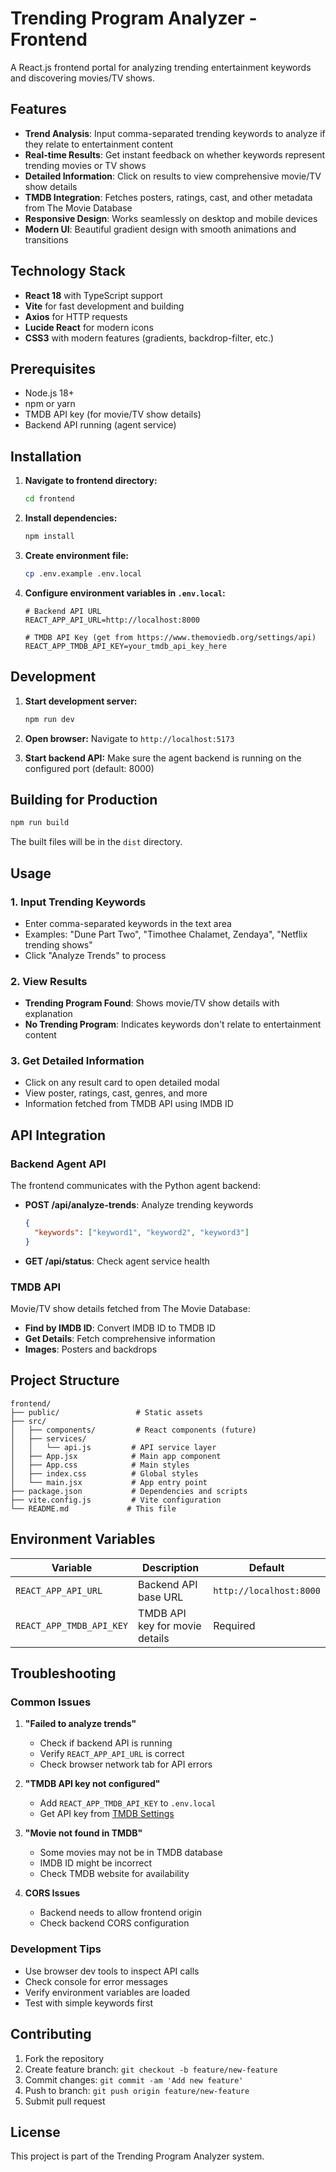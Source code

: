 # Trending Program Analyzer - Frontend

A React.js frontend portal for analyzing trending entertainment keywords and discovering movies/TV shows.

## Features

- **Trend Analysis**: Input comma-separated trending keywords to analyze if they relate to entertainment content
- **Real-time Results**: Get instant feedback on whether keywords represent trending movies or TV shows
- **Detailed Information**: Click on results to view comprehensive movie/TV show details
- **TMDB Integration**: Fetches posters, ratings, cast, and other metadata from The Movie Database
- **Responsive Design**: Works seamlessly on desktop and mobile devices
- **Modern UI**: Beautiful gradient design with smooth animations and transitions

## Technology Stack

- **React 18** with TypeScript support
- **Vite** for fast development and building
- **Axios** for HTTP requests
- **Lucide React** for modern icons
- **CSS3** with modern features (gradients, backdrop-filter, etc.)

## Prerequisites

- Node.js 18+ 
- npm or yarn
- TMDB API key (for movie/TV show details)
- Backend API running (agent service)

## Installation

1. **Navigate to frontend directory:**
   ```bash
   cd frontend
   ```

2. **Install dependencies:**
   ```bash
   npm install
   ```

3. **Create environment file:**
   ```bash
   cp .env.example .env.local
   ```

4. **Configure environment variables in `.env.local`:**
   ```env
   # Backend API URL
   REACT_APP_API_URL=http://localhost:8000
   
   # TMDB API Key (get from https://www.themoviedb.org/settings/api)
   REACT_APP_TMDB_API_KEY=your_tmdb_api_key_here
   ```

## Development

1. **Start development server:**
   ```bash
   npm run dev
   ```

2. **Open browser:**
   Navigate to `http://localhost:5173`

3. **Start backend API:**
   Make sure the agent backend is running on the configured port (default: 8000)

## Building for Production

```bash
npm run build
```

The built files will be in the `dist` directory.

## Usage

### 1. Input Trending Keywords
- Enter comma-separated keywords in the text area
- Examples: "Dune Part Two", "Timothee Chalamet, Zendaya", "Netflix trending shows"
- Click "Analyze Trends" to process

### 2. View Results
- **Trending Program Found**: Shows movie/TV show details with explanation
- **No Trending Program**: Indicates keywords don't relate to entertainment content

### 3. Get Detailed Information
- Click on any result card to open detailed modal
- View poster, ratings, cast, genres, and more
- Information fetched from TMDB API using IMDB ID

## API Integration

### Backend Agent API
The frontend communicates with the Python agent backend:

- **POST /api/analyze-trends**: Analyze trending keywords
  ```json
  {
    "keywords": ["keyword1", "keyword2", "keyword3"]
  }
  ```

- **GET /api/status**: Check agent service health

### TMDB API
Movie/TV show details fetched from The Movie Database:

- **Find by IMDB ID**: Convert IMDB ID to TMDB ID
- **Get Details**: Fetch comprehensive information
- **Images**: Posters and backdrops

## Project Structure

```
frontend/
├── public/                 # Static assets
├── src/
│   ├── components/         # React components (future)
│   ├── services/
│   │   └── api.js         # API service layer
│   ├── App.jsx            # Main app component
│   ├── App.css            # Main styles
│   ├── index.css          # Global styles
│   └── main.jsx           # App entry point
├── package.json           # Dependencies and scripts
├── vite.config.js         # Vite configuration
└── README.md             # This file
```

## Environment Variables

| Variable | Description | Default |
|----------|-------------|---------|
| `REACT_APP_API_URL` | Backend API base URL | `http://localhost:8000` |
| `REACT_APP_TMDB_API_KEY` | TMDB API key for movie details | Required |

## Troubleshooting

### Common Issues

1. **"Failed to analyze trends"**
   - Check if backend API is running
   - Verify `REACT_APP_API_URL` is correct
   - Check browser network tab for API errors

2. **"TMDB API key not configured"**
   - Add `REACT_APP_TMDB_API_KEY` to `.env.local`
   - Get API key from [TMDB Settings](https://www.themoviedb.org/settings/api)

3. **"Movie not found in TMDB"**
   - Some movies may not be in TMDB database
   - IMDB ID might be incorrect
   - Check TMDB website for availability

4. **CORS Issues**
   - Backend needs to allow frontend origin
   - Check backend CORS configuration

### Development Tips

- Use browser dev tools to inspect API calls
- Check console for error messages
- Verify environment variables are loaded
- Test with simple keywords first

## Contributing

1. Fork the repository
2. Create feature branch: `git checkout -b feature/new-feature`
3. Commit changes: `git commit -am 'Add new feature'`
4. Push to branch: `git push origin feature/new-feature`
5. Submit pull request

## License

This project is part of the Trending Program Analyzer system.